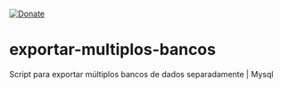 [![Donate](https://img.shields.io/badge/Donate-PayPal-green.svg)](https://www.paypal.com/cgi-bin/webscr?cmd=_donations&business=marceloviana%40infsite.org&item_name=Doar&currency_code=BRL&source=url)

# exportar-multiplos-bancos
Script para exportar múltiplos bancos de dados separadamente | Mysql
